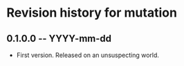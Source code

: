 # Revision history for mutation

## 0.1.0.0 -- YYYY-mm-dd

* First version. Released on an unsuspecting world.
